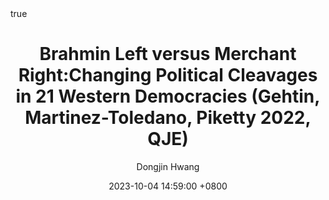 ---
title: Brahmin Left versus Merchant Right:Changing Political Cleavages in 21 Western Democracies (Gehtin, Martinez-Toledano, Piketty 2022, QJE)
author: Dongjin Hwang
date: 2023-10-04 14:59:00 +0800
categories: [논문리뷰, Economics]
tags: [political economy, political science, democracy, polarization, ideology, empirical, conflict, microdata, macrodata, party, ols, qje]
math: true
mermaid: true
toc: true
toc_sticky: true
pin: true
---
